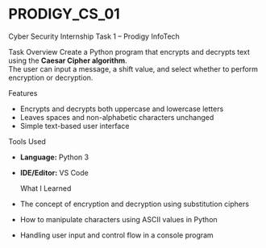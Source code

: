 # PRODIGY_CS_01
Cyber Security Internship Task 1 – Prodigy InfoTech 

Task Overview
Create a Python program that encrypts and decrypts text using the **Caesar Cipher algorithm**.  
The user can input a message, a shift value, and select whether to perform encryption or decryption.

Features
- Encrypts and decrypts both uppercase and lowercase letters  
- Leaves spaces and non-alphabetic characters unchanged  
- Simple text-based user interface  

Tools Used
- **Language:** Python 3  
- **IDE/Editor:** VS Code

   What I Learned
- The concept of encryption and decryption using substitution ciphers  
- How to manipulate characters using ASCII values in Python  
- Handling user input and control flow in a console program 
